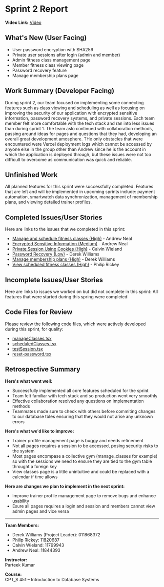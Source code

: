 # Sprint 2 Report

**Video Link:** [Video](https://youtu.be/-_uoeksKZV8)

## What's New (User Facing)
* User password encryption with SHA256
* Private user sessions after login (admin and member)
* Admin fitness class management page
* Member fitness class viewing page
* Password recovery feature
* Manage membership plans page 

## Work Summary (Developer Facing)
During sprint 2, our team focused on implementing some connecting features such as class viewing and scheduling as well as focusing on improving the security of our application with encrypted sensitive information, password recovery systems, and private sessions. Each team member felt more comfortable with the tech stack and ran into less issues than during sprint 1. The team aslo continued with collaboration methods, passing around ideas for pages and questions that they had, developing an overall great development amosphere. THe only obstacles that were encountered were Vercel deployment logs which cannot be accessed by anyone else in the group other than Andrew since he is the account in which the application is deployed through, but these issues were not too difficult to overcome as communication was quick and reliable.

## Unfinished Work
All planned features for this sprint were successfully completed. Features that are left and will be implemented in upcoming sprints include: payment automation, smartwatch data synchronization, management of membership plans, and viewing detailed trainer profiles.

## Completed Issues/User Stories
Here are links to the issues that we completed in this sprint:
* [Manage and schedule fitness classes (High)](https://github.com/AndrewN4675/GymMax/issues/8) - Andrew Neal
* [Encrypted Sensitive Information (Medium)](https://github.com/AndrewN4675/GymMax/issues/19) - Andrew Neal
* [Private Session Using Cookies (High)](https://github.com/AndrewN4675/GymMax/issues/22) - Calvin Wieland
* [Password Recovery (Low)](https://github.com/AndrewN4675/GymMax/issues/13) - Derek Williams
* [Manage membership plans (High)](https://github.com/AndrewN4675/GymMax/issues/2) - Derek Williams
* [View scheduled fitness classes (High)](https://github.com/AndrewN4675/GymMax/issues/4) - Philip Rickey

## Incomplete Issues/User Stories
Here are links to issues we worked on but did not complete in this sprint: All features that were started during this spring were completed

## Code Files for Review
Please review the following code files, which were actively developed during this sprint, for quality:
* [manageClasses.tsx](https://github.com/AndrewN4675/GymMax/blob/main/gym_maxxing/src/app/manage_classes/page.tsx)
* [scheduledClasses.tsx](https://github.com/AndrewN4675/GymMax/blob/main/gym_maxxing/src/app/scheduled_classes/page.tsx)
* [testSession.tsx](https://github.com/AndrewN4675/GymMax/blob/main/gym_maxxing/src/app/testSession/page.tsx)
* [reset-password.tsx](https://github.com/AndrewN4675/GymMax/blob/password-reset/gym_maxxing/src/app/reset-password/page.tsx)

## Retrospective Summary

**Here's what went well:**
* Successfully implemented all core features scheduled for the sprint
* Team felt familiar with tech stack and so production went very smoothly
* Effective collaboration resolved any questions on implementation methods
* Teammates made sure to check with others before commiting changes to our database tbles ensuring that they would not arise any unknown errors

**Here's what we'd like to improve:**
* Trainer profile management page is buggy and needs refinement
* Not all pages requires a session to be accessed, posing security risks to the system
* Most pages encompase a collective gym (manage_classes for example) so with the sessions we need to ensure they are tied to the gym table throught a foreign key
* View classes page is a little unintuitive and could be replaced with a calendar if time allows

**Here are changes we plan to implement in the next sprint:**
* Improve trainer profile management page to remove bugs and enhance usability
* Esure all pages requires a login and session and members cannot view admin pages and vice versa

---

**Team Members:**  
- Derek Williams (Project Leader): 011868372  
- Philip Rickey: 11820687  
- Calvin Wieland: 11799943  
- Andrew Neal: 11844393  

**Instructor:**  
Parteek Kumar  

**Course:**  
CPT_S 451 – Introduction to Database Systems

